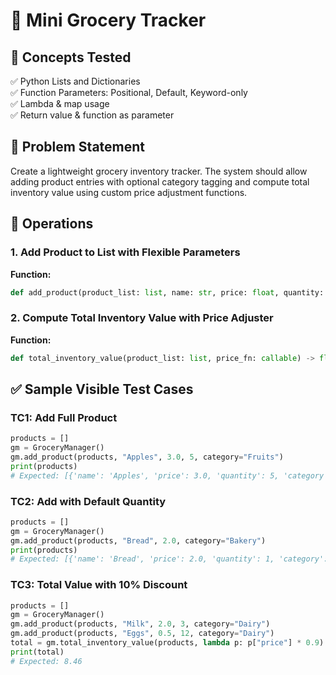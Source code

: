 # 🧾 Mini Grocery Tracker

## 🎯 Concepts Tested
✅ Python Lists and Dictionaries  
✅ Function Parameters: Positional, Default, Keyword-only  
✅ Lambda & map usage  
✅ Return value & function as parameter  

## 📌 Problem Statement
Create a lightweight grocery inventory tracker. The system should allow adding product entries with optional category tagging and compute total inventory value using custom price adjustment functions.

## 📌 Operations

### 1. Add Product to List with Flexible Parameters
**Function:**
```python
def add_product(product_list: list, name: str, price: float, quantity: int = 1, *, category="General") -> None
```

### 2. Compute Total Inventory Value with Price Adjuster
**Function:**
```python
def total_inventory_value(product_list: list, price_fn: callable) -> float
```

## ✅ Sample Visible Test Cases

### TC1: Add Full Product
```python
products = []
gm = GroceryManager()
gm.add_product(products, "Apples", 3.0, 5, category="Fruits")
print(products)
# Expected: [{'name': 'Apples', 'price': 3.0, 'quantity': 5, 'category': 'Fruits'}]
```

### TC2: Add with Default Quantity
```python
products = []
gm = GroceryManager()
gm.add_product(products, "Bread", 2.0, category="Bakery")
print(products)
# Expected: [{'name': 'Bread', 'price': 2.0, 'quantity': 1, 'category': 'Bakery'}]
```

### TC3: Total Value with 10% Discount
```python
products = []
gm = GroceryManager()
gm.add_product(products, "Milk", 2.0, 3, category="Dairy")
gm.add_product(products, "Eggs", 0.5, 12, category="Dairy")
total = gm.total_inventory_value(products, lambda p: p["price"] * 0.9)
print(total)
# Expected: 8.46
```
